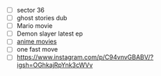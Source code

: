 - [ ] sector 36
- [ ] ghost stories dub
- [ ] Mario movie
- [ ] Demon slayer latest ep
- [ ] [anime movies](https://www.instagram.com/p/C81ewWpRn4B/)
- [ ] one fast move
- [ ] https://www.instagram.com/p/C94vnvGBABV/?igsh=OGhkajRpYnk3cWVv
